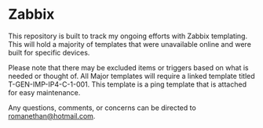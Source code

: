 # Zabbix

This repository is built to track my ongoing efforts with Zabbix templating. This will hold a majority of templates that were unavailable online and were built for specific devices.

Please note that there may be excluded items or triggers based on what is needed or thought of. All Major templates will require a linked template titled T-GEN-IMP-IP4-C-1-001. This template is a ping template that is attached for easy maintenance.

Any questions, comments, or concerns can be directed to romanethan@hotmail.com.
